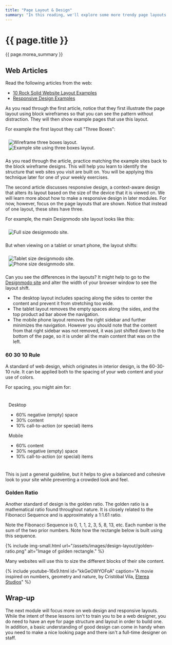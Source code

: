 ```yaml
---
title: "Page Layout & Design"
summary: "In this reading, we'll explore some more trendy page layouts with an introduction to responsive design."
---
```


# {{ page.title }}
{{ page.morea_summary }}

## Web Articles
Read the following articles from the web:

- [10 Rock Solid Website Layout Examples](https://designshack.net/articles/layouts/10-rock-solid-website-layout-examples/)
- [Responsive Design Examples](http://designmodo.com/responsive-design-examples/)

As you read through the first article, notice that they first illustrate the page layout using block wireframes so that you can see the pattern without distraction.  They will then show example pages that use this layout.  

For example the first layout they call "Three Boxes":

<div style="padding:10px">
  <div class="row">
    <div class="col-xs-12 col-md-6">
        <img class="img-responsive" src="{{ "/assets/images/design-layout/block-layout.png" | prepend:site.baseurl }}" alt="Wireframe three boxes layout.">
    </div>
    <div class="col-xs-12 col-md-6">
        <img class="img-responsive" src="{{ "/assets/images/design-layout/block-layout-applied.png" | prepend:site.baseurl }}" alt="Example site using three boxes layout.">
    </div>
  </div>
</div>

As you read through the article, practice matching the example sites back to the block wireframe designs.  This will help you learn to identify the structure that web sites you visit are built on.  You will be applying this technique later for one of your weekly exercises.

The second article discusses responsive design, a context-aware design that alters its layout based on the size of the device that it is viewed on.  We will learn more about how to make a responsive design in later modules. For now, however, focus on the page layouts that are shown.  Notice that instead of one layout, these sites have three.

For example, the main Designmodo site layout looks like this:

<div style="padding:10px">
  <div class="row">
    <div class="col-xs-12 col-md-8">
        <img class="img-responsive" src="{{ "/assets/images/design-layout/designmodo-full.png" | prepend:site.baseurl }}" alt="Full size designmodo site.">
    </div>
  </div>
</div>

But when viewing on a tablet or smart phone, the layout shifts:
<div style="padding:10px">
  <div class="row">
    <div class="col-xs-12 col-md-7">
        <img class="img-responsive" src="{{ "/assets/images/design-layout/designmodo-tablet.png" | prepend:site.baseurl }}" alt="Tablet size designmodo site.">
    </div>
    <div class="col-xs-12 col-md-5">
        <img class="img-responsive" src="{{ "/assets/images/design-layout/designmodo-phone.png" | prepend:site.baseurl }}" alt="Phone size designmodo site.">
    </div>
  </div>
</div>

Can you see the differences in the layouts?  It might help to go to the [Designmodo site](http://designmodo.com/) and alter the width of your browser window to see the layout shift.

- The desktop layout includes spacing along the sides to center the content and prevent it from stretching too wide.
- The tablet layout removes the empty spaces along the sides, and the top product ad bar above the navigation.  
- The mobile phone layout removes the right sidebar and further minimizes the navigation.  However you should note that the content from that right sidebar was not removed, it was just shifted down to the bottom of the page, so it is under all the main content that was on the left.

### 60 30 10 Rule
A standard of web design, which originates in interior design, is the 60-30-10 rule.  It can be applied both to the spacing of your web content and your use of colors.

For spacing, you might aim for:
<div style="padding:10px">
  <div class="row">
    <div class="col-xs-12 col-md-6">
        <p>Desktop</p>
        <ul>
          <li>60% negative (empty) space</li>
          <li>30% content</li>
          <li>10% call-to-action (or special) items</li>
        </ul>
    </div>
    <div class="col-xs-12 col-md-6">
        <p>Mobile</p>
        <ul>
          <li>60% content</li>
          <li>30% negative (empty) space</li>
          <li>10% call-to-action (or special) items</li>
        </ul>
    </div>
  </div>
</div>

This is just a general guideline, but it helps to give a balanced and cohesive look to your site while preventing a crowded look and feel.


### Golden Ratio
Another standard of design is the golden ratio.  The golden ratio is a mathematical ratio found throughout nature.  It is closely related to the Fibonacci Sequence and is approximately a 1:1.61 ratio.

Note the Fibonacci Sequence is 0, 1, 1, 2, 3, 5, 8, 13, etc.  Each number is the sum of the two prior numbers.  Note how the rectangle below is built using this sequence.

{% include img-small.html url="/assets/images/design-layout/golden-ratio.png" alt="Image of golden rectangle."
%}

Many websites will use this to size the different blocks of their site content.

{% include youtube-16x9.html id="kkGeOWYOFoA" caption="A movie inspired on numbers, geometry and nature, by Cristóbal Vila, [Eterea Studios](www.etereaestudios.com)"
%}

## Wrap-up
The next module will focus more on web design and responsive layouts.  While the intent of these lessons isn't to train you to be a web designer, you do need to have an eye for page structure and layout in order to build one. In addition, a basic understanding of good design can come in handy when you need to make a nice looking page and there isn't a full-time designer on staff.
